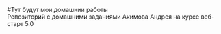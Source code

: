 #Тут будут мои домашнии работы <br>
Репозиторий с домашними заданиями Акимова Андрея на курсе веб-старт 5.0
